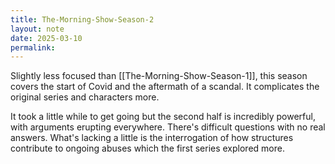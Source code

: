 ```yaml
---
title: The-Morning-Show-Season-2
layout: note
date: 2025-03-10
permalink:
---
```


Slightly less focused than  [[The-Morning-Show-Season-1]], this season covers the start of Covid and the aftermath of a scandal. It complicates the original series and characters more.

It took a little while to get going but the second half is incredibly powerful, with arguments erupting everywhere. There's difficult questions with no real answers. What's lacking a little is the interrogation of how structures contribute to ongoing abuses which the first series explored more.

